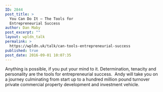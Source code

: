 ```yaml
---
ID: 2844
post_title: >
  You Can Do It – The Tools for
  Entrepreneurial Success
author: Dan Maby
post_excerpt: ""
layout: wpldn_talk
permalink: >
  https://wpldn.uk/talk/can-tools-entrepreneurial-success
published: true
post_date: 2016-09-01 10:07:35
---
```

Anything is possible, if you put your mind to it. Determination, tenacity and personality are the tools for entrepreneurial success.  Andy will take you on a journey culminating from start up to a hundred million pound turnover private commercial property development and investment vehicle.